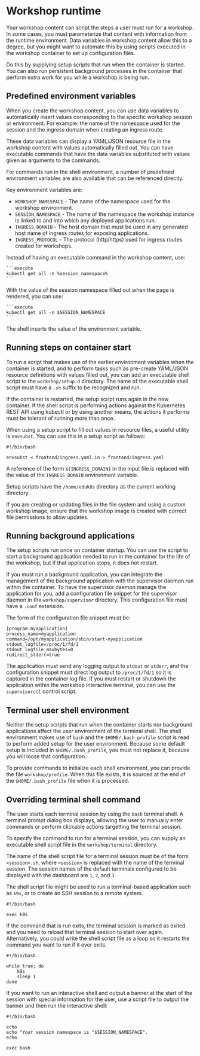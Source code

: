 # Workshop runtime

Your workshop content can script the steps a user must run for a workshop. In some cases, you must parameterize that content with information from the runtime environment. Data variables in workshop content allow this to a degree, but you might want to automate this by using scripts executed in the workshop container to set up configuration files.

Do this by supplying setup scripts that run when the container is started. You can also run persistent background processes in the container that perform extra work for you while a workshop is being run.

## <a id="env-variables"></a> Predefined environment variables

When you create the workshop content, you can use data variables to automatically insert values corresponding to the specific workshop session or environment. For example: the name of the namespace used for the session and the ingress domain when creating an ingress route.

These data variables can display a YAML/JSON resource file in the workshop content with values automatically filled out. You can have executable commands that have the data variables substituted with values given as arguments to the commands.

For commands run in the shell environment, a number of predefined environment variables are also available that can be referenced directly.

Key environment variables are:

* `WORKSHOP_NAMESPACE` - The name of the namespace used for the workshop environment.
* `SESSION_NAMESPACE` - The name of the namespace the workshop instance is linked to and into which any deployed applications run.
* `INGRESS_DOMAIN` - The host domain that must be used in any generated host name of ingress routes for exposing applications.
* `INGRESS_PROTOCOL` - The protocol (http/https) used for ingress routes created for workshops.

Instead of having an executable command in the workshop content, use:

~~~text
```execute
kubectl get all -n %session_namespace%
```
~~~

With the value of the session namespace filled out when the page is rendered, you can use:

~~~text
```execute
kubectl get all -n $SESSION_NAMESPACE
```
~~~

The shell inserts the value of the environment variable.

## <a id="running-steps"></a> Running steps on container start

To run a script that makes use of the earlier environment variables when the container is started, and to perform tasks such as pre-create YAML/JSON resource definitions with values filled out, you can add an executable shell script to the `workshop/setup.d` directory. The name of the executable shell script must have a `.sh` suffix to be recognized and run.

If the container is restarted, the setup script runs again in the new container. If the shell script is performing actions against the Kubernetes REST API using kubectl or by using another means, the actions it performs must be tolerant of running more than once.

When using a setup script to fill out values in resource files, a useful utility is `envsubst`. You can use this in a setup script as follows:

```
#!/bin/bash

envsubst < frontend/ingress.yaml.in > frontend/ingress.yaml
```

A reference of the form `${INGRESS_DOMAIN}` in the input file is replaced with the value of the `INGRESS_DOMAIN` environment variable.

Setup scripts have the `/home/eduk8s` directory as the current working directory.

If you are creating or updating files in the file system and using a custom workshop image, ensure that the workshop image is created with correct file permissions to allow updates.

## <a id="background-app"></a> Running background applications

The setup scripts run once on container startup. You can use the script to start a background application needed to run in the container for the life of the workshop, but if that application stops, it does not restart.

If you must run a background application, you can integrate the management of the background application with the supervisor daemon run within the container. To have the supervisor daemon manage the application for you, add a configuration file snippet for the supervisor daemon in the `workshop/supervisor` directory. This configuration file must have a `.conf` extension.

The form of the configuration file snippet must be:

```text
[program:myapplication]
process_name=myapplication
command=/opt/myapplication/sbin/start-myapplication
stdout_logfile=/proc/1/fd/1
stdout_logfile_maxbytes=0
redirect_stderr=true
```

The application must send any logging output to `stdout` or `stderr`, and the configuration snippet must direct log output to `/proc/1/fd/1` so it is captured in the container log file. If you must restart or shutdown the application within the workshop interactive terminal, you can use the `supervisorctl` control script.

## <a id="terminal-env"></a> Terminal user shell environment

Neither the setup scripts that run when the container starts nor background applications affect the user environment of the terminal shell. The shell environment makes use of `bash` and the `$HOME/.bash_profile` script is read to perform added setup for the user environment. Because some default setup is included in `$HOME/.bash_profile`, you must not replace it, because you will loose that configuration.

To provide commands to initialize each shell environment, you can provide the file `workshop/profile`. When this file exists, it is sourced at the end of the `$HOME/.bash_profile` file when it is processed.

## <a id="override-shell"></a> Overriding terminal shell command

The user starts each terminal session by using the `bash` terminal shell. A terminal prompt dialog box displays, allowing the user to manually enter commands or perform clickable actions targetting the terminal session.

To specify the command to run for a terminal session, you can supply an executable shell script file in the `workshop/terminal` directory.

The name of the shell script file for a terminal session must be of the form `<session>.sh`, where `<session>` is replaced with the name of the terminal session. The session names of the default terminals configured to be displayed with the dashboard are `1`, `2`, and `3`.

The shell script file might be used to run a terminal-based application such as `k9s`, or to create an SSH session to a remote system.

```
#!/bin/bash

exec k9s
```

If the command that is run exits, the terminal session is marked as exited and you need to reload that terminal session to start over again. Alternatively, you could write the shell script file as a loop so it restarts the command you want to run if it ever exits.

```
#!/bin/bash

while true; do
    k9s
    sleep 1
done
```

If you want to run an interactive shell and output a banner at the start of the session with special information for the user, use a script file to output the banner and then run the interactive shell:

```
#!/bin/bash

echo
echo "Your session namespace is "$SESSION_NAMESPACE".
echo

exec bash
```
